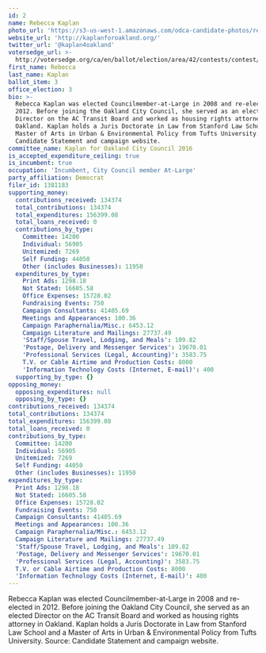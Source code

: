 ```yaml
---
id: 2
name: Rebecca Kaplan
photo_url: 'https://s3-us-west-1.amazonaws.com/odca-candidate-photos/rebecca-kaplan.png'
website_url: 'http://kaplanforoakland.org/'
twitter_url: '@kaplan4oakland'
votersedge_url: >-
  http://votersedge.org/ca/en/ballot/election/area/42/contests/contest/13234/candidate/130751?&county=Alameda%20County&election_authority_id=1
first_name: Rebecca
last_name: Kaplan
ballot_item: 3
office_election: 3
bio: >-
  Rebecca Kaplan was elected Councilmember-at-Large in 2008 and re-elected in
  2012. Before joining the Oakland City Council, she served as an elected
  Director on the AC Transit Board and worked as housing rights attorney in
  Oakland. Kaplan holds a Juris Doctorate in Law from Stanford Law School and a
  Master of Arts in Urban & Environmental Policy from Tufts University. Source:
  Candidate Statement and campaign website.
committee_name: Kaplan for Oakland City Council 2016
is_accepted_expenditure_ceiling: true
is_incumbent: true
occupation: 'Incumbent, City Council member At-Large'
party_affiliation: Democrat
filer_id: 1381183
supporting_money:
  contributions_received: 134374
  total_contributions: 134374
  total_expenditures: 156399.08
  total_loans_received: 0
  contributions_by_type:
    Committee: 14200
    Individual: 56905
    Unitemized: 7269
    Self Funding: 44050
    Other (includes Businesses): 11950
  expenditures_by_type:
    Print Ads: 1298.18
    Not Stated: 16605.58
    Office Expenses: 15728.02
    Fundraising Events: 750
    Campaign Consultants: 41405.69
    Meetings and Appearances: 100.36
    Campaign Paraphernalia/Misc.: 6453.12
    Campaign Literature and Mailings: 27737.49
    'Staff/Spouse Travel, Lodging, and Meals': 109.82
    'Postage, Delivery and Messenger Services': 19670.01
    'Professional Services (Legal, Accounting)': 3583.75
    T.V. or Cable Airtime and Production Costs: 8000
    'Information Technology Costs (Internet, E-mail)': 400
  supporting_by_type: {}
opposing_money:
  opposing_expenditures: null
  opposing_by_type: {}
contributions_received: 134374
total_contributions: 134374
total_expenditures: 156399.08
total_loans_received: 0
contributions_by_type:
  Committee: 14200
  Individual: 56905
  Unitemized: 7269
  Self Funding: 44050
  Other (includes Businesses): 11950
expenditures_by_type:
  Print Ads: 1298.18
  Not Stated: 16605.58
  Office Expenses: 15728.02
  Fundraising Events: 750
  Campaign Consultants: 41405.69
  Meetings and Appearances: 100.36
  Campaign Paraphernalia/Misc.: 6453.12
  Campaign Literature and Mailings: 27737.49
  'Staff/Spouse Travel, Lodging, and Meals': 109.82
  'Postage, Delivery and Messenger Services': 19670.01
  'Professional Services (Legal, Accounting)': 3583.75
  T.V. or Cable Airtime and Production Costs: 8000
  'Information Technology Costs (Internet, E-mail)': 400
---
```

Rebecca Kaplan was elected Councilmember-at-Large in 2008 and re-elected in 2012. Before joining the Oakland City Council, she served as an elected Director on the AC Transit Board and worked as housing rights attorney in Oakland. Kaplan holds a Juris Doctorate in Law from Stanford Law School and a Master of Arts in Urban & Environmental Policy from Tufts University. Source: Candidate Statement and campaign website.